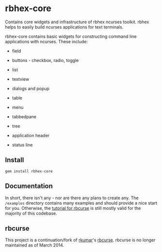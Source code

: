 # rbhex-core

Contains core widgets and infrastructure of rbhex ncurses toolkit. rbhex helps to easily build
ncurses applications for text terminals.

rbhex-core contains basic widgets for constructing command line applications with ncurses.  These include:

* field

* buttons - checkbox, radio, toggle

* list

* textview

* dialogs and popup

* table

* menu

* tabbedpane

* tree

* application header

* status line

## Install

`gem install rbhex-core`

## Documentation

In short, there isn't any - nor are there any plans to create any. The `/examples` directory
contains many examples and should provide a nice start for you. Otherwise, the [tutorial for
rbcurse](https://github.com/rkumar/rbcurse-tutorial) is still mostly valid for the majority of this
codebase. 

## rbcurse

This project is a continuation/fork of [rkumar](https://github.com/rkumar)'s [rbcurse](https://github.com/rkumar/rbcurse-core). 
rbcurse is no longer maintained as of March 2014.
